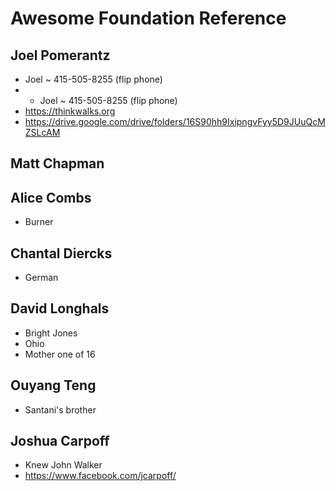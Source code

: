 # Awesome Foundation Reference

## Joel Pomerantz

* Joel ~ 415-505-8255 (flip phone)
* * Joel ~ 415-505-8255 (flip phone)
* https://thinkwalks.org
* https://drive.google.com/drive/folders/16S90hh9IxipngvFyy5D9JUuQcMZSLcAM

## Matt Chapman


## Alice Combs

* Burner

## Chantal Diercks

* German

## David Longhals

* Bright Jones
* Ohio
* Mother one of 16

## Ouyang Teng

* Santani's brother


## Joshua Carpoff

* Knew John Walker
* https://www.facebook.com/jcarpoff/